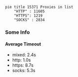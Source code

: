 
```mermaid
pie title 15371 Proxies in list
    "HTTP" : 11605
    "HTTPS": 1219
    "SOCKS" : 2834
```

### Some Info
#### Average Timeout

- mixed: 2.4s
- http: 1.0s
- https: 8.7s
- socks: 5.3s
